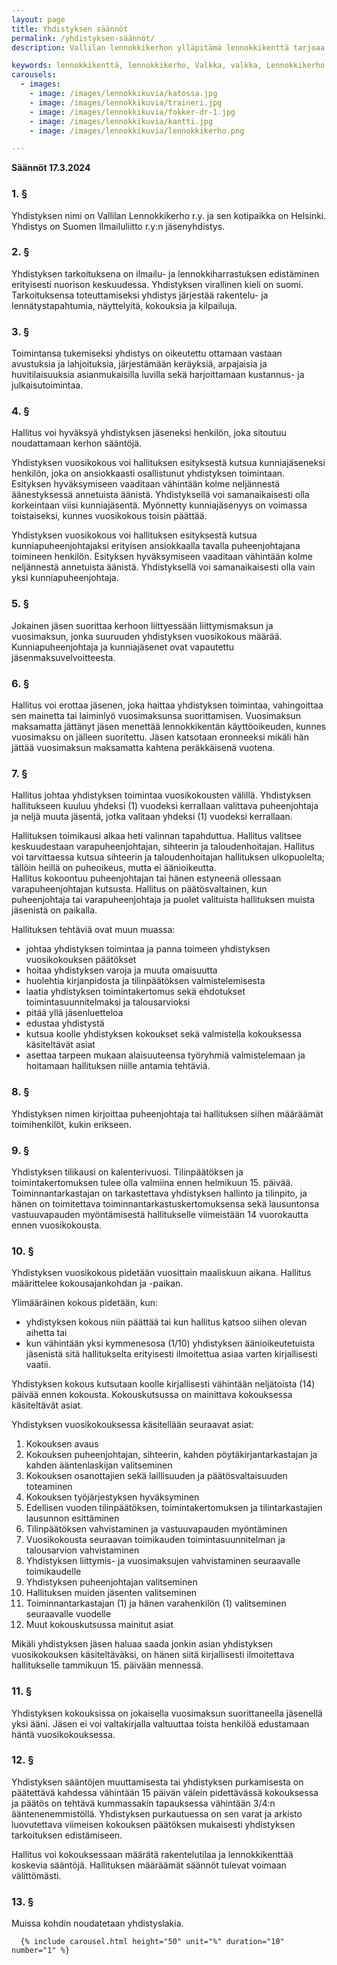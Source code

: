 ```yaml
---
layout: page
title: Yhdistyksen säännöt
permalink: /yhdistyksen-säännöt/
description: Vallilan lennokkikerhon ylläpitämä lennokkikenttä tarjoaa harrastajille mahdollisuuden lennättää Helsingissä. Tutustu yhdistyksen sääntöihin tässä.

keywords: lennokkikenttä, lennokkikerho, Valkka, valkka, Lennokkikerho, lennokkikerho, Lennokkikenttä, lennokkikenttä, Kenttä, kenttä
carousels:
  - images: 
    - image: /images/lennokkikuvia/katossa.jpg
    - image: /images/lennokkikuvia/traineri.jpg
    - image: /images/lennokkikuvia/fokker-dr-1.jpg
    - image: /images/lennokkikuvia/kantti.jpg
    - image: /images/lennokkikuvia/lennokkikerho.png

---
```




**Säännöt 17.3.2024**

### 1. §

Yhdistyksen nimi on Vallilan Lennokkikerho r.y. ja sen kotipaikka on Helsinki. Yhdistys on Suomen Ilmailuliitto r.y:n jäsenyhdistys.

### 2. §

Yhdistyksen tarkoituksena on ilmailu- ja lennokkiharrastuksen edistäminen erityisesti nuorison keskuudessa. Yhdistyksen virallinen kieli on suomi. Tarkoituksensa toteuttamiseksi yhdistys järjestää rakentelu- ja lennätystapahtumia, näyttelyitä, kokouksia ja kilpailuja.

### 3. §

Toimintansa tukemiseksi yhdistys on oikeutettu ottamaan vastaan avustuksia ja lahjoituksia, järjestämään keräyksiä, arpajaisia ja huvitilaisuuksia asianmukaisilla luvilla sekä harjoittamaan kustannus- ja julkaisutoimintaa.

### 4. §

Hallitus voi hyväksyä yhdistyksen jäseneksi henkilön, joka sitoutuu noudattamaan kerhon sääntöjä.

Yhdistyksen vuosikokous voi hallituksen esityksestä kutsua kunniajäseneksi henkilön, joka on ansiokkaasti osallistunut yhdistyksen toimintaan. Esityksen hyväksymiseen vaaditaan vähintään kolme neljännestä äänestyksessä annetuista äänistä. Yhdistyksellä voi samanaikaisesti olla korkeintaan viisi kunniajäsentä. Myönnetty kunniajäsenyys on voimassa toistaiseksi, kunnes vuosikokous toisin päättää.

Yhdistyksen vuosikokous voi hallituksen esityksestä kutsua kunniapuheenjohtajaksi erityisen ansiokkaalla tavalla puheenjohtajana toimineen henkilön. Esityksen hyväksymiseen vaaditaan vähintään kolme neljännestä annetuista äänistä. Yhdistyksellä voi samanaikaisesti olla vain yksi kunniapuheenjohtaja.

### 5. §

Jokainen jäsen suorittaa kerhoon liittyessään liittymismaksun ja vuosimaksun, jonka suuruuden yhdistyksen vuosikokous määrää. Kunniapuheenjohtaja ja kunniajäsenet ovat vapautettu jäsenmaksuvelvoitteesta.

### 6. §

Hallitus voi erottaa jäsenen, joka haittaa yhdistyksen toimintaa, vahingoittaa sen mainetta tai laiminlyö vuosimaksunsa suorittamisen. Vuosimaksun maksamatta jättänyt jäsen menettää lennokkikentän käyttöoikeuden, kunnes vuosimaksu on jälleen suoritettu. Jäsen katsotaan eronneeksi mikäli hän jättää vuosimaksun maksamatta kahtena peräkkäisenä vuotena.

### 7. §

Hallitus johtaa yhdistyksen toimintaa vuosikokousten välillä. Yhdistyksen hallitukseen kuuluu yhdeksi (1) vuodeksi kerrallaan valittava puheenjohtaja ja neljä muuta jäsentä, jotka valitaan yhdeksi (1) vuodeksi kerrallaan.

Hallituksen toimikausi alkaa heti valinnan tapahduttua. Hallitus valitsee keskuudestaan varapuheenjohtajan, sihteerin ja taloudenhoitajan. Hallitus voi tarvittaessa kutsua sihteerin ja taloudenhoitajan hallituksen ulkopuolelta; tällöin heillä on puheoikeus, mutta ei äänioikeutta.  
Hallitus kokoontuu puheenjohtajan tai hänen estyneenä ollessaan varapuheenjohtajan kutsusta. Hallitus on päätösvaltainen, kun puheenjohtaja tai varapuheenjohtaja ja puolet valituista hallituksen muista jäsenistä on paikalla.

Hallituksen tehtäviä ovat muun muassa:

- johtaa yhdistyksen toimintaa ja panna toimeen yhdistyksen vuosikokouksen päätökset
- hoitaa yhdistyksen varoja ja muuta omaisuutta
- huolehtia kirjanpidosta ja tilinpäätöksen valmistelemisesta
- laatia yhdistyksen toimintakertomus sekä ehdotukset toimintasuunnitelmaksi ja talousarvioksi
- pitää yllä jäsenluetteloa
- edustaa yhdistystä
- kutsua koolle yhdistyksen kokoukset sekä valmistella kokouksessa käsiteltävät asiat
- asettaa tarpeen mukaan alaisuuteensa työryhmiä valmistelemaan ja hoitamaan hallituksen niille antamia tehtäviä.

### 8. §

Yhdistyksen nimen kirjoittaa puheenjohtaja tai hallituksen siihen määräämät toimihenkilöt, kukin erikseen.

### 9. §

Yhdistyksen tilikausi on kalenterivuosi. Tilinpäätöksen ja toimintakertomuksen tulee olla valmiina ennen helmikuun 15. päivää. Toiminnantarkastajan on tarkastettava yhdistyksen hallinto ja tilinpito, ja hänen on toimitettava toiminnantarkastuskertomuksensa sekä lausuntonsa vastuuvapauden myöntämisestä hallitukselle viimeistään 14 vuorokautta ennen vuosikokousta.

### 10. §

Yhdistyksen vuosikokous pidetään vuosittain maaliskuun aikana. Hallitus määrittelee kokousajankohdan ja -paikan.

Ylimääräinen kokous pidetään, kun:

- yhdistyksen kokous niin päättää tai kun hallitus katsoo siihen olevan aihetta tai
- kun vähintään yksi kymmenesosa (1/10) yhdistyksen äänioikeutetuista jäsenistä sitä hallitukselta erityisesti ilmoitettua asiaa varten kirjallisesti vaatii.

Yhdistyksen kokous kutsutaan koolle kirjallisesti vähintään neljätoista (14) päivää ennen kokousta. Kokouskutsussa on mainittava kokouksessa käsiteltävät asiat.

Yhdistyksen vuosikokouksessa käsitellään seuraavat asiat:

1. Kokouksen avaus
2. Kokouksen puheenjohtajan, sihteerin, kahden pöytäkirjantarkastajan ja kahden ääntenlaskijan valitseminen
3. Kokouksen osanottajien sekä laillisuuden ja päätösvaltaisuuden toteaminen
4. Kokouksen työjärjestyksen hyväksyminen
5. Edellisen vuoden tilinpäätöksen, toimintakertomuksen ja tilintarkastajien lausunnon esittäminen
6. Tilinpäätöksen vahvistaminen ja vastuuvapauden myöntäminen
7. Vuosikokousta seuraavan toimikauden toimintasuunnitelman ja talousarvion vahvistaminen
8. Yhdistyksen liittymis- ja vuosimaksujen vahvistaminen seuraavalle toimikaudelle
9. Yhdistyksen puheenjohtajan valitseminen
10. Hallituksen muiden jäsenten valitseminen
11. Toiminnantarkastajan (1) ja hänen varahenkilön (1) valitseminen seuraavalle vuodelle
12. Muut kokouskutsussa mainitut asiat

Mikäli yhdistyksen jäsen haluaa saada jonkin asian yhdistyksen vuosikokouksen käsiteltäväksi, on hänen siitä kirjallisesti ilmoitettava hallitukselle tammikuun 15. päivään mennessä.

### 11. §

Yhdistyksen kokouksissa on jokaisella vuosimaksun suorittaneella jäsenellä yksi ääni. Jäsen ei voi valtakirjalla valtuuttaa toista henkilöä edustamaan häntä vuosikokouksessa.

### 12. §

Yhdistyksen sääntöjen muuttamisesta tai yhdistyksen purkamisesta on päätettävä kahdessa vähintään 15 päivän välein pidettävässä kokouksessa ja päätös on tehtävä kummassakin tapauksessa vähintään 3/4:n ääntenenemmistöllä. Yhdistyksen purkautuessa on sen varat ja arkisto luovutettava viimeisen kokouksen päätöksen mukaisesti yhdistyksen tarkoituksen edistämiseen.

Hallitus voi kokouksessaan määrätä rakentelutilaa ja lennokkikenttää koskevia sääntöjä. Hallituksen määräämät säännöt tulevat voimaan välittömästi.

### 13. §

Muissa kohdin noudatetaan yhdistyslakia.

      {% include carousel.html height="50" unit="%" duration="10" number="1" %}
